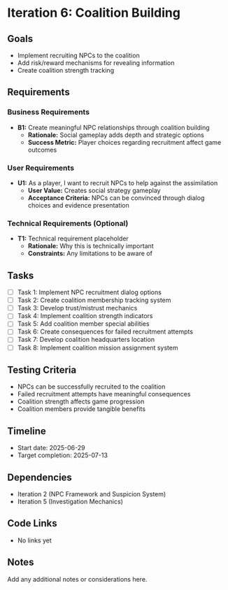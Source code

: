 # Iteration 6: Coalition Building

## Goals
- Implement recruiting NPCs to the coalition
- Add risk/reward mechanisms for revealing information
- Create coalition strength tracking

## Requirements

### Business Requirements
- **B1:** Create meaningful NPC relationships through coalition building
  - **Rationale:** Social gameplay adds depth and strategic options
  - **Success Metric:** Player choices regarding recruitment affect game outcomes

### User Requirements
- **U1:** As a player, I want to recruit NPCs to help against the assimilation
  - **User Value:** Creates social strategy gameplay
  - **Acceptance Criteria:** NPCs can be convinced through dialog choices and evidence presentation

### Technical Requirements (Optional)
- **T1:** Technical requirement placeholder
  - **Rationale:** Why this is technically important
  - **Constraints:** Any limitations to be aware of

## Tasks
- [ ] Task 1: Implement NPC recruitment dialog options
- [ ] Task 2: Create coalition membership tracking system
- [ ] Task 3: Develop trust/mistrust mechanics
- [ ] Task 4: Implement coalition strength indicators
- [ ] Task 5: Add coalition member special abilities
- [ ] Task 6: Create consequences for failed recruitment attempts
- [ ] Task 7: Develop coalition headquarters location
- [ ] Task 8: Implement coalition mission assignment system

## Testing Criteria
- NPCs can be successfully recruited to the coalition
- Failed recruitment attempts have meaningful consequences
- Coalition strength affects game progression
- Coalition members provide tangible benefits

## Timeline
- Start date: 2025-06-29
- Target completion: 2025-07-13

## Dependencies
- Iteration 2 (NPC Framework and Suspicion System)
- Iteration 5 (Investigation Mechanics)

## Code Links
- No links yet

## Notes
Add any additional notes or considerations here.